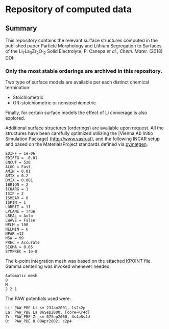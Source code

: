 # Repository of computed data 


## Summary 
This repository contains the relevant surface structures computed in the published paper Particle Morphology and Lithium Segregation to Surfaces of the Li$_7$La$_3$Zr$_2$O$_{12}$ Solid Electrolyte, P. Canepa *et al.*, *Chem. Mater.* (2018) DOI:

### Only the most stable orderings are archived in this repository.

Two type of surface models are available per each distinct chemical termination: 

* Stoichiometric 
* Off-stoichiometric or nonstoichiometric 

Finally, for certain surface models the effect of Li converage is also explored. 

Additional surface structures (orderings) are available upon request. 
All the structures have been carefully optimized utilizing the [Vienna Ab Initio Simulation Package] (http://www.vasp.at), and the following INCAR setup and based on the MaterialsProject standards defined via [pymatgen](http://pymatgen.org).  

```
EDIFF = 1e-06
EDIFFG = -0.01
ENCUT = 520
ALGO = Fast
AMIN = 0.01
AMIX = 0.2
BMIX = 0.001
IBRION = 2
ICHARG = 1
ISIF = 2
ISMEAR = 0
ISPIN = 1
LORBIT = 11
LPLANE = True
LREAL = Auto
LWAVE = False
NELM = 100
NELMIN = 6
NPAR =12
NSW = 99
PREC = Accurate
SIGMA = 0.05
SYMPREC = 1e-8
```
The *k*-point integration mesh was based on the attached KPOINT file. Gamma centering was invoked whenever needed. 

```
Automatic mesh
0
M
2 2 1
```
The PAW potentials used were: 

```
Li: PAW_PBE Li_sv 23Jan2001, 1s2s2p
La: PAW_PBE La 06Sep2000, [core=Kr4d]
Zr: PAW_PBE Zr_sv 07Sep2000, 4s4p5s4d
O:  PAW_PBE O 08Apr2002, s2p4
```